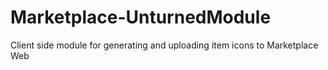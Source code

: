 # Marketplace-UnturnedModule
 Client side module for generating and uploading item icons to Marketplace Web
